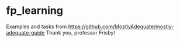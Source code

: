 # fp_learning
Examples and tasks from https://github.com/MostlyAdequate/mostly-adequate-guide
Thank you, professor Frisby!

